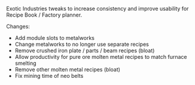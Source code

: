 Exotic Industries tweaks to increase consistency and improve usability for Recipe Book / Factory planner.

Changes:
- Add module slots to metalworks
- Change metalworks to no longer use separate recipes 
- Remove crushed iron plate / parts / beam recipes (bloat)
- Allow productivity for pure ore molten metal recipes to match furnace smelting
- Remove other molten metal recipes (bloat)
- Fix mining time of neo belts
